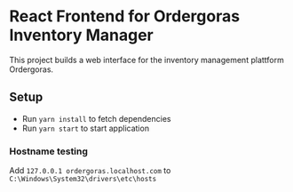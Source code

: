 # React Frontend for Ordergoras Inventory Manager
This project builds a web interface for the inventory management plattform Ordergoras.

## Setup
- Run `yarn install` to fetch dependencies
- Run `yarn start` to start application

### Hostname testing

Add `127.0.0.1 ordergoras.localhost.com` to `C:\Windows\System32\drivers\etc\hosts`